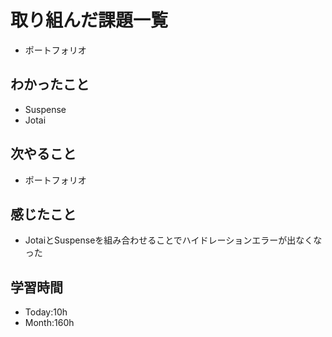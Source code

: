 # 取り組んだ課題一覧
- ポートフォリオ
## わかったこと
- Suspense
- Jotai
## 次やること
- ポートフォリオ
## 感じたこと
- JotaiとSuspenseを組み合わせることでハイドレーションエラーが出なくなった
## 学習時間
- Today:10h
- Month:160h
